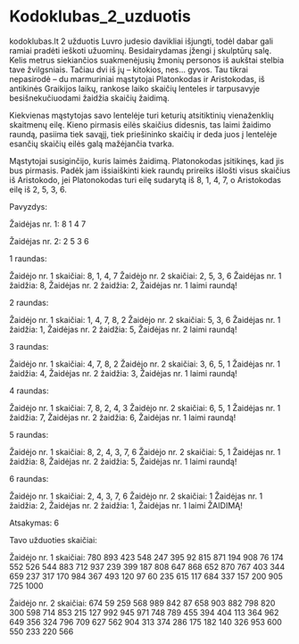 # Kodoklubas_2_uzduotis
kodoklubas.lt 2 užduotis
Luvro judesio davikliai išjungti, todėl dabar gali ramiai pradėti ieškoti užuominų. Besidairydamas įžengi į skulptūrų salę. Kelis metrus siekiančios suakmenėjusių žmonių personos iš aukštai stelbia tave žvilgsniais. Tačiau dvi iš jų – kitokios, nes… gyvos. Tau tikrai nepasirodė – du marmuriniai mąstytojai Platonkodas ir Aristokodas, iš antikinės Graikijos laikų, rankose laiko skaičių lenteles ir tarpusavyje besišnekučiuodami žaidžia skaičių žaidimą.

Kiekvienas mąstytojas savo lentelėje turi keturių atsitiktinių vienaženklių skaitmenų eilę. Kieno pirmasis eilės skaičius didesnis, tas laimi žaidimo raundą, pasiima tiek savąjį, tiek priešininko skaičių ir deda juos į lentelėje esančių skaičių eilės galą mažėjančia tvarka.

Mąstytojai susiginčijo, kuris laimės žaidimą. Platonokodas įsitikinęs, kad jis bus pirmasis. Padėk jam išsiaiškinti kiek raundų prireiks išlošti visus skaičius iš Aristokodo, jei Platonokodas turi eilę sudarytą iš 8, 1, 4, 7, o Aristokodas eilę iš 2, 5, 3, 6.

Pavyzdys:

Žaidėjas nr. 1:
8 1 4 7

Žaidėjas nr. 2:
2 5 3 6


1 raundas:

Žaidėjo nr. 1 skaičiai: 8, 1, 4, 7
Žaidėjo nr. 2 skaičiai: 2, 5, 3, 6
Žaidėjas nr. 1 žaidžia: 8, Žaidėjas nr. 2 žaidžia: 2, Žaidėjas nr. 1 laimi raundą!

2 raundas:

Žaidėjo nr. 1 skaičiai: 1, 4, 7, 8, 2
Žaidėjo nr. 2 skaičiai: 5, 3, 6
Žaidėjas nr. 1 žaidžia: 1, Žaidėjas nr. 2 žaidžia: 5, Žaidėjas nr. 2 laimi raundą!

3 raundas:

Žaidėjo nr. 1 skaičiai: 4, 7, 8, 2
Žaidėjo nr. 2 skaičiai: 3, 6, 5, 1
Žaidėjas nr. 1 žaidžia: 4, Žaidėjas nr. 2 žaidžia: 3, Žaidėjas nr. 1 laimi raundą!

4 raundas:

Žaidėjo nr. 1 skaičiai: 7, 8, 2, 4, 3
Žaidėjo nr. 2 skaičiai: 6, 5, 1
Žaidėjas nr. 1 žaidžia: 7, Žaidėjas nr. 2 žaidžia: 6, Žaidėjas nr. 1 laimi raundą!

5 raundas:

Žaidėjo nr. 1 skaičiai: 8, 2, 4, 3, 7, 6
Žaidėjo nr. 2 skaičiai: 5, 1
Žaidėjas nr. 1 žaidžia: 8, Žaidėjas nr. 2 žaidžia: 5, Žaidėjas nr. 1 laimi raundą!

6 raundas:

Žaidėjo nr. 1 skaičiai: 2, 4, 3, 7, 6
Žaidėjo nr. 2 skaičiai: 1
Žaidėjas nr. 1 žaidžia: 2, Žaidėjas nr. 2 žaidžia: 1, Žaidėjas nr. 1 laimi ŽAIDIMĄ!

Atsakymas: 6

Tavo užduoties skaičiai:

Žaidėjo nr. 1 skaičiai:
780
893
423
548
247
395
92
815
871
194
908
76
174
552
526
544
883
712
937
239
399
187
808
647
868
652
870
767
403
344
659
237
317
170
984
367
493
120
97
60
235
615
117
684
337
157
200
905
725
1000

Žaidėjo nr. 2 skaičiai:
674
59
259
568
989
842
87
658
903
882
798
820
300
598
714
853
215
127
992
945
971
748
789
455
394
404
113
364
962
649
356
324
796
709
627
562
904
313
374
286
175
182
140
326
953
600
550
233
220
566
